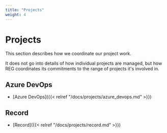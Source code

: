 ```yaml
---
title: "Projects"
weight: 4
---
```


# Projects

This section describes how we coordinate our project work.

It does not go into details of how individual projects are managed, but how REG coordinates its commitments to the range of projects it's involved in.

## Azure DevOps

- [Azure DevOps]({{< relref "/docs/projects/azure_devops.md" >}})

## Record

- [Record]({{< relref "/docs/projects/record.md" >}})